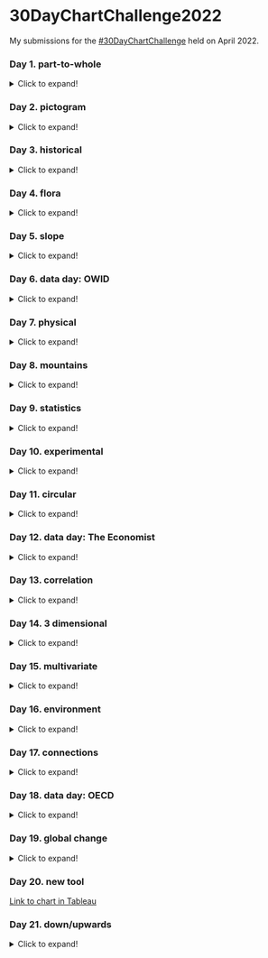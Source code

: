 # 30DayChartChallenge2022

My submissions for the [#30DayChartChallenge](https://github.com/dominicroye/30DayChartChallenge_Edition2022) held on April 2022.

### Day 1. part-to-whole
<details>
  <summary>Click to expand!</summary>

![Day 1](/01-part-to-whole/plot.png)
</details>

### Day 2. pictogram
<details>
  <summary>Click to expand!</summary>

![Day 2](/02-pictogram/plot.png)
</details>

### Day 3. historical
<details>
  <summary>Click to expand!</summary>
  
![Day 3](03-historical/plot.png)
</details>

### Day 4. flora
<details>
  <summary>Click to expand!</summary>
  
![Day 4](04-flora/plot.png)
</details>

### Day 5. slope
<details>
  <summary>Click to expand!</summary>
  
![Day 5](05-slope/plot.png)
</details>

### Day 6. data day: OWID
<details>
  <summary>Click to expand!</summary>
  
![Day 6](06-OWID/plot.png)
</details>

### Day 7. physical
<details>
  <summary>Click to expand!</summary>
  
![Day 7](07-physical/plot.png)
</details>

### Day 8. mountains
<details>
  <summary>Click to expand!</summary>
  
![Day 8](08-mountains/plot2.png)
</details>

### Day 9. statistics
<details>
  <summary>Click to expand!</summary>
  
![Day 9](09-statistics/plot.png)
</details>

### Day 10. experimental
<details>
  <summary>Click to expand!</summary>
  
![Day 10](10-experimental/plot.png)
</details>

### Day 11. circular
<details>
  <summary>Click to expand!</summary>
  
![Day 11](11-circular/plot.png)
</details>

### Day 12. data day: The Economist
<details>
  <summary>Click to expand!</summary>
  
![Day 12](12-the-economist/plot.png)
</details>

### Day 13. correlation
<details>
  <summary>Click to expand!</summary>
  
![Day 13](13-correlation/plot.png)
</details>

### Day 14. 3 dimensional
<details>
  <summary>Click to expand!</summary>
  
![Day 14](14-3-dimensional/plot.png)
</details>

### Day 15. multivariate
<details>
  <summary>Click to expand!</summary>
  
![Day 15](15-multivariate/plot.png)
</details>

### Day 16. environment
<details>
  <summary>Click to expand!</summary>
  
![Day 16](16-environment/plot.png)
</details>

### Day 17. connections
<details>
  <summary>Click to expand!</summary>
  
![Day 17](17-connections/plot.png)
</details>

### Day 18. data day: OECD
<details>
  <summary>Click to expand!</summary>
  
![Day 18](18-OECD/plot.png)
</details>

### Day 19. global change
<details>
  <summary>Click to expand!</summary>
  
![Day 19](19-global-change/plot.png)
</details>

### Day 20. new tool
  
[Link to chart in Tableau](https://public.tableau.com/app/profile/camartinezbu/viz/30DayChartChallenge-Dia20/petaFLOPs?publish=yes)

### Day 21. down/upwards
<details>
  <summary>Click to expand!</summary>
  
![Day 21](21-down-upwards/plot.png)
</details>